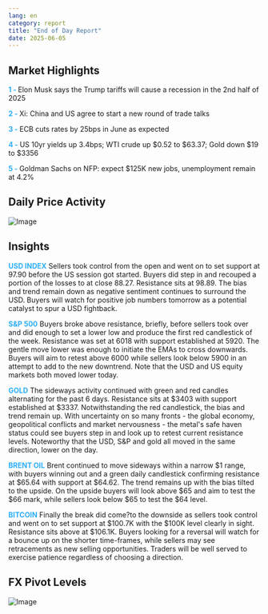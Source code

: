 ```yaml
---
lang: en
category: report
title: "End of Day Report"
date: 2025-06-05
---
```



<h2>Market Highlights</h2>
<strong style="color: #2caef7;">1 - </strong> Elon Musk says the Trump tariffs will cause a recession in the 2nd half of 2025

<strong style="color: #2caef7;">2 - </strong> Xi: China and US agree to start a new round of trade talks

<strong style="color: #2caef7;">3 - </strong> ECB cuts rates by 25bps in June as expected


<strong style="color: #2caef7;">4 - </strong> US 10yr yields up 3.4bps; WTI crude up $0.52 to $63.37; Gold down $19 to $3356

<strong style="color: #2caef7;">5 - </strong> Goldman Sachs on NFP: expect $125K new jobs, unemployment remain at 4.2%



<h2>Daily Price Activity</h2>
<img src="https://markleighedu.github.io/img/Jun-2025/05-Jun-2025/price.jpg" alt="Image"/>

<h2>Insights</h2>
<strong style="color: #2caef7;">USD INDEX</strong> Sellers took control from the open and went on to set support at 97.90 before the US session got started. Buyers did step in and recouped a portion of the losses to at close 88.27. Resistance sits at 98.89. The bias and trend remain down as negative sentiment continues to surround the USD. Buyers will watch for positive job numbers tomorrow as a potential catalyst to spur a USD fightback.

<strong style="color: #2caef7;">S&P 500</strong> Buyers broke above resistance, briefly, before sellers took over and did enough to set a lower low and produce the first red candlestick of the week. Resistance was set at 6018 with support established at 5920. The gentle move lower was enough to initiate the EMAs to cross downwards. Buyers will aim to retest above 6000 while sellers look below 5900 in an attempt to add to the new downtrend. Note that the USD and US equity markets both moved lower today.

<strong style="color: #2caef7;">GOLD</strong> The sideways activity continued with green and red candles alternating for the past 6 days. Resistance sits at $3403 with support established at $3337. Notwithstanding the red candlestick, the bias and trend remain up. With uncertainty on so many fronts - the global economy, geopolitical conflicts and market nervousness - the metal's safe haven status could see buyers step in and look up to retest current resistance levels. Noteworthy that the USD, S&P and gold all moved in the same direction, lower on the day. 

<strong style="color: #2caef7;">BRENT OIL</strong> Brent continued to move sideways within a narrow $1 range, with buyers winning out and a green daily candlestick confirming resistance at $65.64 with support at $64.62. The trend remains up with the bias tilted to the upside. On the upside buyers will look above $65 and aim to test the $66 mark, while sellers look below $65 to test the $64 level.

<strong style="color: #2caef7;">BITCOIN</strong> Finally the break did come?to the downside as sellers took control and went on to set support at $100.7K with the $100K level clearly in sight. Resistance sits above at $106.1K. Buyers looking for a reversal will watch for a bounce up on the shorter time-frames, while sellers may see retracements as new selling opportunities. Traders will be well served to exercise patience regardless of choosing a direction. 



<h2>FX Pivot Levels</h2>
<img src="https://markleighedu.github.io/img/Jun-2025/05-Jun-2025/pivot.jpg" alt="Image"/>